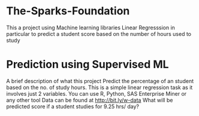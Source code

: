 # The-Sparks-Foundation

This a project using Machine learning libraries Linear Regresssion in particular to predict a student score based on the number of hours used to study

# Prediction using Supervised ML

A brief description of what this project Predict the percentage of an student based on the no. of study hours.
This is a simple linear regression task as it involves just 2 variables.
You can use R, Python, SAS Enterprise Miner or any other tool
Data can be found at http://bit.ly/w-data
What will be predicted score if a student studies for 9.25 hrs/ day?

